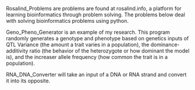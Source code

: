 Rosalind_Problems are problems are found at rosalind.info, a platform for learning bioinformatics through problem solving. The problems below deal with solving bioinformatics problems using python.


Geno_Pheno_Generator is an example of my research. This program randomly generates a genotype and phenotype based on genetics inputs of QTL Variance (the amount a trait varies in a population), the dominance-additivity ratio (the behavior of the heterozygote or how dominant the model is), and the increaser allele frequency (how common the trait is in a population). 


RNA_DNA_Converter will take an input of a DNA or RNA strand and convert it into its opposite. 
